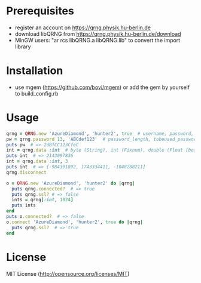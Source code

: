 # Prerequisites
- register an account on <https://qrng.physik.hu-berlin.de>
- download libQRNG from <https://qrng.physik.hu-berlin.de/download>
- MinGW users: "ar rcs libQRNG.a libQRNG.lib" to convert the import library

# Installation
- use mgem (<https://github.com/bovi/mgem>) or add the gem by yourself to build_config.rb

# Usage
```ruby
qrng = QRNG.new 'AzureDiamond', 'hunter2', true  # username, password, use ssl (optional)
pw = qrng.password 13, 'ABCdef123'  # password_length, tobeused_password_chars (optional)
puts pw  # => 2dBfCC123CfeC
int = qrng.data :int  # byte (String), int (Fixnum), double (Float [between 0 and 1])
puts int  # => 2143097836
int = qrng.data :int, 3
puts int  # => [-984391892, 1743334411, -1048288211]
qrng.disconnect

o = QRNG.new 'AzureDiamond', 'hunter2' do |qrng|
  puts qrng.connected?  # => true
  puts qrng.ssl? # => false
  ints = qrng[:int, 1024]
  puts ints
end
puts o.connected?  # => false
o.connect 'AzureDiamond', 'hunter2', true do |qrng|
  puts qrng.ssl?  # => true
end
```

# License
MIT License (<http://opensource.org/licenses/MIT>)
